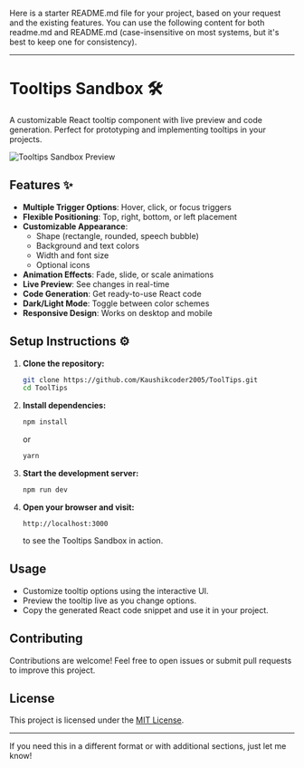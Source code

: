 Here is a starter README.md file for your project, based on your request and the existing features. You can use the following content for both readme.md and README.md (case-insensitive on most systems, but it's best to keep one for consistency).

---

# Tooltips Sandbox 🛠️

A customizable React tooltip component with live preview and code generation. Perfect for prototyping and implementing tooltips in your projects.

![Tooltips Sandbox Preview](https://i.imgur.com/example-image.png)

## Features ✨

- **Multiple Trigger Options**: Hover, click, or focus triggers
- **Flexible Positioning**: Top, right, bottom, or left placement
- **Customizable Appearance**:
  - Shape (rectangle, rounded, speech bubble)
  - Background and text colors
  - Width and font size
  - Optional icons
- **Animation Effects**: Fade, slide, or scale animations
- **Live Preview**: See changes in real-time
- **Code Generation**: Get ready-to-use React code
- **Dark/Light Mode**: Toggle between color schemes
- **Responsive Design**: Works on desktop and mobile

## Setup Instructions ⚙️

1. **Clone the repository:**
    ```bash
    git clone https://github.com/Kaushikcoder2005/ToolTips.git
    cd ToolTips
    ```

2. **Install dependencies:**
    ```bash
    npm install
    ```
    or
    ```bash
    yarn
    ```

3. **Start the development server:**
    ```bash
    npm run dev
    ```


4. **Open your browser and visit:**
    ```
    http://localhost:3000
    ```
    to see the Tooltips Sandbox in action.

## Usage

- Customize tooltip options using the interactive UI.
- Preview the tooltip live as you change options.
- Copy the generated React code snippet and use it in your project.

## Contributing

Contributions are welcome! Feel free to open issues or submit pull requests to improve this project.

## License

This project is licensed under the [MIT License](LICENSE).

---

If you need this in a different format or with additional sections, just let me know!
